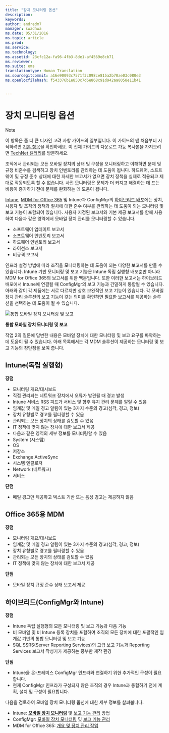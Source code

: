 ```yaml
---
title: "장치 모니터링 옵션"
description: 
keywords: 
author: andredm7
manager: swadhwa
ms.date: 05/31/2016
ms.topic: article
ms.prod: 
ms.service: 
ms.technology: 
ms.assetid: 23cfc12a-fa96-4fb3-8de1-af4569e8cb71
ms.reviewer: 
ms.suite: ems
translationtype: Human Translation
ms.sourcegitcommit: a16e90093c7571f3c098ce815a2b70ae03c080e3
ms.openlocfilehash: f543376b1e850c7d6e868c91d942aa8058e11b41


---
```


# 장치 모니터링 옵션

>[!NOTE]
>이 항목은 좀 더 큰 디자인 고려 사항 가이드의 일부입니다. 이 가이드의 맨 처음부터 시작하려면 [기본 항목](mdm-design-considerations-guide.md)을 확인하세요. 이 전체 가이드의 다운로드 가능 복사본을 가져오려면 [TechNet 갤러리](https://gallery.technet.microsoft.com/Mobile-Device-Management-7d401582)를 방문하세요.

조직에서 관리되는 모든 모바일 장치의 상태 및 구성을 모니터링하고 이해하면 문제 및 규정 비준수를 검색하고 장치 인벤토리를 관리하는 데 도움이 됩니다. 하드웨어, 소프트웨어 및 규정 준수 상태에 대한 자세한 보고서가 없으면 장치 정책을 실제로 적용되고 제대로 작동되도록 할 수 없습니다. 사전 모니터링은 문제가 더 커지고 해결하는 데 드는 비용이 증가하기 전에 문제를 완화하는 데 도움이 됩니다.

[Intune](/Intune/deploy-use/monitoring-and-reports-with-microsoft-intune), [MDM for Office 365](https://technet.microsoft.com/library/faa7d8e5-645d-4d59-839c-c8d4c1869e4a(v=technet.10).aspx) 및 Intune과 ConfigMgr의 [하이브리드 배포](https://technet.microsoft.com/library/gg699377.aspx)에는 장치, 사용자 및 조직의 정책과 절차에 대한 준수 여부를 관리하는 데 도움이 되는 모니터링 및 보고 기능이 포함되어 있습니다. 사용자 지정된 보고서와 기본 제공 보고서를 함께 사용하여 다음과 같은 영역에서 모바일 장치 관리를 모니터링할 수 있습니다.

- 소프트웨어 업데이트 보고서
- 소프트웨어 인벤토리 보고서
- 하드웨어 인벤토리 보고서
- 라이선스 보고서
- 비규격 보고서

인프라 설정 방법에 따라 조직을 모니터링하는 데 도움이 되는 다양한 보고서를 만들 수 있습니다. Intune 기반 모니터링 및 보고 기능은 Intune 독립 실행형 배포뿐만 아니라 MDM for Office 365의 보고서를 위한 백본입니다. 또한 이러한 보고서는 하이브리드 배포에서 Intune에 연결될 때 ConfigMgr의 보고 기능과 긴밀하게 통합될 수 있습니다. 아래와 같이 각 제품에는 서로 다르지만 상호 보완적인 보고 기능이 있습니다. 각 모바일 장치 관리 솔루션의 보고 기능이 갖는 의미를 확인하면 필요한 보고서를 제공하는 솔루션을 선택하는 데 도움이 될 수 있습니다.

![통합 모바일 장치 모니터링 및 보고](./media/MDM_Figure_05.png)

**통합 모바일 장치 모니터링 및 보고**

작업 2의 질문에 답변한 내용은 모바일 장치에 대한 모니터링 및 보고 요구를 파악하는 데 도움이 될 수 있습니다. 아래 목록에서는 각 MDM 솔루션이 제공하는 모니터링 및 보고 기능의 장단점을 보여 줍니다.

## Intune(독립 실행형)

**장점**

- 모니터링 개요/대시보드
- 직접 관리되는 네트워크 장치에서 오류가 발견될 때 경고 발생
- Intune 서비스 RSS 피드가 서비스 및 향후 유지 관리 문제를 알릴 수 있음
- 임계값 및 메일 경고 알림이 있는 3가지 수준의 경고(심각, 경고, 정보)
- 장치 유형별로 경고를 필터링할 수 있음
- 관리되는 모든 장치의 상태를 검토할 수 있음
- IT 정책에 맞지 않는 장치에 대한 보고서 제공
- 다음과 같은 영역의 세부 정보를 모니터링할 수 있음
 - System (시스템)
 - OS
 - 저장소
 - Exchange ActiveSync
 - 시스템 엔클로저
 - Network (네트워크)
 - 서비스

**단점**

- 메일 경고만 제공하고 텍스트 기반 또는 음성 경고는 제공하지 않음

## Office 365용 MDM

**장점**

- 모니터링 개요/대시보드
- 임계값 및 메일 경고 알림이 있는 3가지 수준의 경고(심각, 경고, 정보)
- 장치 유형별로 경고를 필터링할 수 있음
- 관리되는 모든 장치의 상태를 검토할 수 있음
- IT 정책에 맞지 않는 장치에 대한 보고서 제공

**단점**

- 모바일 장치 규정 준수 상태 보고서 제공

## 하이브리드(ConfigMgr와 Intune)

**장점**

- Intune 독립 실행형의 모든 모니터링 및 보고 기능과 다음 기능
 - 비 모바일 및 비 Intune 등록 장치를 포함하여 조직의 모든 장치에 대한 포괄적인 임계값 기반의 통합 모니터링 및 보고 기능
 - SQL SSRS(Server Reporting Services)의 고급 보고 기능과 Reporting Services 보고서 작성기가 제공하는 풍부한 제작 환경

**단점**

- Intune을 온-프레미스 ConfigMgr 인프라와 연결하기 위한 추가적인 구성이 필요합니다.
- 현재 ConfigMgr 인프라가 구성되지 않은 조직의 경우 Intune과 통합하기 전에 계획, 설치 및 구성이 필요합니다.

다음을 검토하여 모바일 장치 모니터링 옵션에 대한 세부 정보를 살펴봅니다.

- Intune: **[모바일 장치 모니터링](https://technet.microsoft.com/library/jj733634.aspx)** 및 [보고 기능 관리](/Intune/deploy-use/monitoring-and-reports-with-microsoft-intune) 방법
- ConfigMgr: [모바일 장치 모니터링](https://technet.microsoft.com/library/gg682128.aspx) 및 [보고 기능 관리](https://technet.microsoft.com/library/gg699377.aspx)
- MDM for Office 365: [개요 및 장치 관리 작업](https://technet.microsoft.com/en-us/library/ms.o365.cc.devicepolicy.aspx)


<!--HONumber=Jul16_HO3-->


